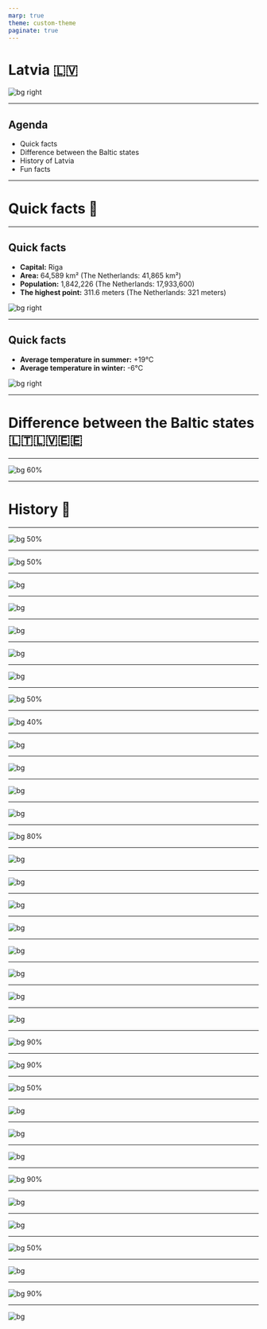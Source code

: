 ```yaml
---
marp: true
theme: custom-theme
paginate: true
---
```


# Latvia 🇱🇻
![bg right](images/erglu-cliffs.jpg)

---

## Agenda

- Quick facts
- Difference between the Baltic states
- History of Latvia
- Fun facts

---

# Quick facts 🚀

---

## Quick facts

- **Capital:** Riga
- **Area:** 64,589 km² (The Netherlands: 41,865 km²)
- **Population:** 1,842,226 (The Netherlands: 17,933,600)
- **The highest point:** 311.6 meters (The Netherlands: 321 meters)

![bg right](images/latvia-map.png)

---

## Quick facts

- **Average temperature in summer:** +19°C
- **Average temperature in winter:** -6°C

![bg right](images/winter.jpg)

---

# Difference between the Baltic states 🇱🇹🇱🇻🇪🇪

---

![bg 60%](images/venn-diagramm.png)

---

# History 📜

---

![bg 50%](images/baltic-tribes.svg)

---

![bg 50%](images/livonia.svg)

---

![bg](images/teutonic.jpg)

---

![bg](images/luther.jpg)

---

![bg](images/livonian-war.jpg)

---

![bg](images/livonia-end.svg)

---

![bg](images/courland-map.jpg)

---

![bg 50%](images/colonies.webp)

---

![bg 40%](images/colonies-meme.jpg)

---

![bg](images/siege-of-riga.png)

---

![bg](images/incorporation-to-russia.jpg)

---

![bg](images/rundale-palace.jpg)

---

![bg](images/jelgava-palace.jpg)

---

![bg 80%](images/peterburgas-avizes.jpg)

---

![bg](images/ww1.webp)

---

![bg](images/1-posms.jpg)

---

![bg](images/2-posms.jpg)

---

![bg](images/3-posms.jpg)

---

![bg](images/4-posms.jpg)

---

![bg](images/first_republic.jpg)

---

![bg](images/mr-pact.webp)

---

![bg](images/occupation.webp)

---

![bg 90%](images/ww2-1.jpg)

---

![bg 90%](images/ww2-2.jpg)

---

![bg 50%](images/courland-pocket.jpg)

---

![bg](images/stura-maja.jpg)

---

![bg](images/plavnieki.jpg)

---

![bg](images/raf.webp)

---

![bg 90%](images/vef.jpg)

---

![bg](images/rvr.jpg)

---

![bg](images/baltijas-cels.jpg)

---

![bg 50%](images/baltijas-cels-map.webp)

---

![bg](images/barikades.jpg)

---

![bg 90%](images/eu2004.png)

---

![bg](images/thats-all-folks.svg)

